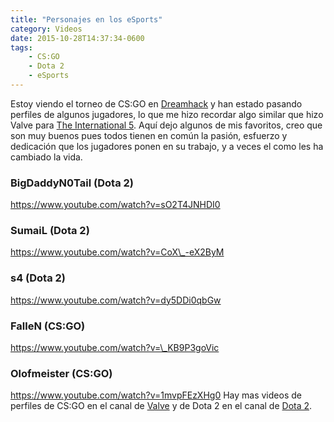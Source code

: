 ```yaml
---
title: "Personajes en los eSports"
category: Videos
date: 2015-10-28T14:37:34-0600
tags:
    - CS:GO
    - Dota 2
    - eSports
---
```


Estoy viendo el torneo de CS:GO en [Dreamhack](http://www.twitch.tv/dreamhackcs) y han estado pasando perfiles de algunos jugadores, lo que me hizo recordar algo similar que hizo Valve para [The International 5](http://www.dota2.com/international/overview/). Aquí dejo algunos de mis favoritos, creo que son muy buenos pues todos tienen en común la pasión, esfuerzo y dedicación que los jugadores ponen en su trabajo, y a veces el como les ha cambiado la vida.

### BigDaddyN0Tail (Dota 2)

https://www.youtube.com/watch?v=sO2T4JNHDI0

### SumaiL (Dota 2)

https://www.youtube.com/watch?v=CoX\_-eX2ByM

### s4 (Dota 2)

https://www.youtube.com/watch?v=dy5DDi0qbGw

### FalleN (CS:GO)

https://www.youtube.com/watch?v=\_KB9P3goVic

### Olofmeister (CS:GO)

https://www.youtube.com/watch?v=1mvpFEzXHg0 Hay mas videos de perfiles de CS:GO en el canal de [Valve](https://www.youtube.com/user/Valve/videos) y de Dota 2 en el canal de [Dota 2](https://www.youtube.com/user/dota2/videos).